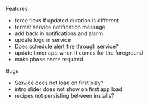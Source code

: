 Features
* force ticks if updated duration is different
* format service notification message 
* add back in notifications and alarm
* update logo in service
* Does schedule alert fire through service?
* update timer app when it comes for the foreground
* make phase name required


Bugs
* Service does not load on first play?
* intro slider does not show on first app load
* recipes not persisting between installs?